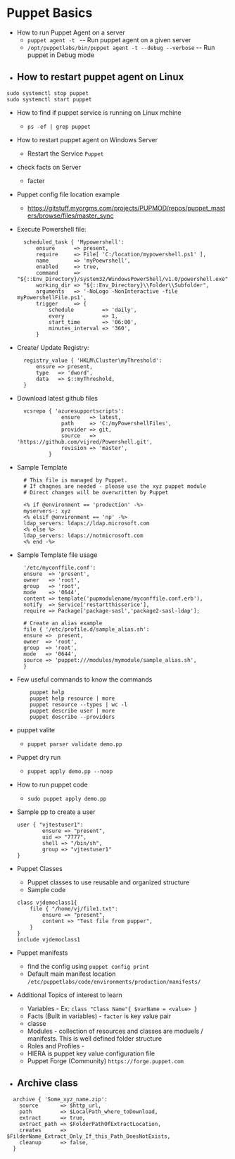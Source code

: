 Puppet Basics
=============


* How to run Puppet Agent on a server
    - `puppet agent -t ` -- Run puppet agent on a given server 
    - `/opt/puppetlabs/bin/puppet agent -t --debug --verbose` -- Run puppet in Debug mode 
* How to restart puppet agent on Linux 
    - 
```
sudo systemctl stop puppet
sudo systemctl start puppet
```
* How to find if puppet service is running on Linux mchine
    - `ps -ef | grep puppet`
* How to restart puppet agent on Windows Server
    - Restart the Service `Puppet`
* check facts on Server
    - facter 
* Puppet config file location example
    - https://gitstuff.myorgms.com/projects/PUPMOD/repos/puppet_masters/browse/files/master_sync


* Execute Powershell file:

        scheduled_task { 'Mypowershell':
            ensure      => present,
            require     => File[ 'C:/location/mypowershell.ps1' ],
            name        => 'myPoewrshell',
            enabled     => true,
            command     => "${::Env_Directory}/system32/WindowsPowerShell/v1.0/powershell.exe",
            working_dir => "${::Env_Directory}\\Folder\\Subfolder",
            arguments   => '-NoLogo -NonInteractive -file myPowershellFile.ps1',
            trigger     => {
                schedule         => 'daily',
                every            => 1,
                start_time       => '06:00',
                minutes_interval => '360',
            }


* Create/ Update Registry:

        registry_value { 'HKLM\Cluster\myThreshold':
            ensure => present,
            type   => 'dword',
            data   => $::myThreshold,
        }


* Download latest github files 

        vcsrepo { 'azuresupportscripts':
                    ensure   => latest,
                    path     => 'C:/myPowershellFiles',
                    provider => git,
                    source   => 'https://github.com/vijred/Powershell.git',
                    revision => 'master',
                }


* Sample Template

        # This file is managed by Puppet.
        # If chagnes are needed - please use the xyz puppet module
        # Direct changes will be overwritten by Puppet

        <% if @environment == 'production' -%>
        myservers-: xyz
        <% elsif @environment == 'np' -%>
        ldap_servers: ldaps://ldap.microsoft.com 
        <% else %>
        ldap_servers: ldaps://notmicrosoft.com
        <% end -%>

* Sample Template file usage 

        '/etc/myconffile.conf':
        ensure  => 'present',
        owner   => 'root',
        group   => 'root',
        mode    => '0644',
        content => template('pupmodulename/myconffile.conf.erb'),
        notify  => Service['restartthisserice'],
        require => Package['package-sasl','package2-sasl-ldap'];

        # Create an alias example
        file { '/etc/profile.d/sample_alias.sh':
        ensure =>  present,
        owner  => 'root',
        group  => 'root',
        mode   => '0644',
        source => 'puppet:///modules/mymodule/sample_alias.sh',
        }


* Few useful commands to know the commands 
    ```
        puppet help
        puppet help resource | more 
        puppet resource --types | wc -l
        puppet describe user | more
        puppet describe --providers
    ```

* puppet valite
    -   `puppet parser validate demo.pp`

* Puppet dry run 
    -   `puppet apply demo.pp --noop`

* How to run puppet code
    -   `sudo puppet apply demo.pp `

* Sample pp to create a user
    ```
    user { "vjtestuser1":
            ensure => "present",
            uid => "7777",
            shell => "/bin/sh",
            group => "vjtestuser1"
    }
    ```

*   Puppet Classes 
    -   Puppet classes to use reusable and organized structure 
    -   Sample code
    ```
    class vjdemoclass1{
        file { "/home/vj/file1.txt":
            ensure => "present",
            content => "Test file from pupper",
        }
    }
    include vjdemoclass1
    ```
 
*   Puppet manifests 
    -   find the config using `puppet config print`
    -   Default main manifest location `/etc/puppetlabs/code/environments/production/manifests/`

* Additional Topics of interest to learn
    -   Variables - Ex: `class "Class Name"{ $varName = <value> }`
    -   Facts (Built in variables)  -   `facter` is key value pair
    -   classe
    -   Modules - collection of resources and classes are moduels / manifests. This is well defined folder structure 
    -   Roles and Profiles  -   
    -   HIERA is puppet key value configuration file 
    -   Puppet Forge (Community) `https://forge.puppet.com`

* Archive class 
    -   
```
  archive { 'Some_xyz_name.zip':
    source       => $http_url,
    path         => $LocalPath_where_toDownload,
    extract      => true,
    extract_path => $FolderPathOfExtractLocation,
    creates      => $FilderName_Extract_Only_If_this_Path_DoesNotExists,
    cleanup      => false,
  }
```
